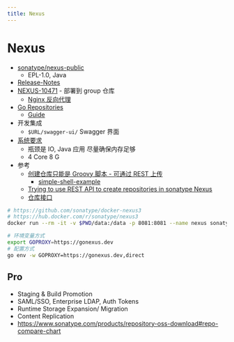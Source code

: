 ```yaml
---
title: Nexus
---
```


# Nexus

- [sonatype/nexus-public](https://github.com/sonatype/nexus-public)
  - EPL-1.0, Java
- [Release-Notes](https://support.sonatype.com/hc/en-us/sections/203012688-Release-Notes)
- [NEXUS-10471](https://issues.sonatype.org/browse/NEXUS-10471) - 部署到 group 仓库
  - [Nginx 反向代理](https://stackoverflow.com/a/54590014/1870054)
- [Go Repositories](https://help.sonatype.com/repomanager3/formats/go-repositories)
  - [Guide](https://guides.sonatype.com/repo3/technical-guides/go-dependencies-nxrm3/)
- 开发集成
  - `$URL/swagger-ui/` Swagger 界面
- [系统要求](https://help.sonatype.com/repomanager3/installation/system-requirements)
  - 瓶颈是 IO, Java 应用 尽量确保内存足够
  - 4 Core 8 G
- 参考
  - [创建仓库只能是 Groovy 脚本 - 可通过 REST 上传](https://community.sonatype.com/t/creating-repositories-groups-etc-via-rest-api-in-nexus-3/814/3)
    - [simple-shell-example](https://github.com/sonatype-nexus-community/nexus-scripting-examples/tree/master/simple-shell-example)
  - [Trying to use REST API to create repositories in sonatype Nexus](https://stackoverflow.com/questions/41450338)
  - [仓库接口](https://help.sonatype.com/repomanager3/rest-and-integration-api/repositories-api)

```bash
# https://github.com/sonatype/docker-nexus3
# https://hub.docker.com/r/sonatype/nexus3
docker run --rm -it -v $PWD/data:/data -p 8081:8081 --name nexus sonatype/nexus3

# 环境变量方式
export GOPROXY=https://gonexus.dev
# 配置方式
go env -w GOPROXY=https://gonexus.dev,direct
```



## Pro
- Staging & Build Promotion
- SAML/SSO, Enterprise LDAP, Auth Tokens
- Runtime Storage Expansion/ Migration
- Content Replication
- https://www.sonatype.com/products/repository-oss-download#repo-compare-chart
